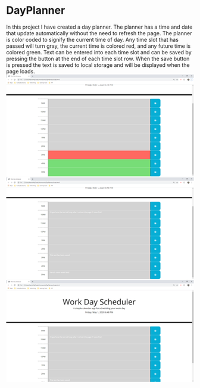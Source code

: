 # DayPlanner
In this project I have created a day planner. The planner has a time and date that update automatically without the need to refresh the page. The planner is color coded to signify the current time of day. Any time slot that has passed will turn gray, the current time is colored red, and any future time is colored green. Text can be entered into each time slot and can be saved by pressing the button at the end of each time slot row. When the save button is pressed the text is saved to local storage and will be displayed when the page loads.
![screenshot](./ReadMePics/WorkDayScheduler.png)
![screenshot](./ReadMePics/WorkDayScheduler2.png)
![screenshot](./ReadMePics/WorkDayScheduler3.png)